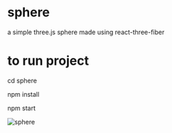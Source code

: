 # sphere
a simple three.js sphere made using react-three-fiber

# to run project

cd sphere

npm install

npm start


![sphere](https://user-images.githubusercontent.com/33174555/183142074-bd5bc07d-f5f9-4e24-b58f-1b6fb331005e.jpg)
